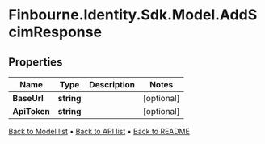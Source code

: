 # Finbourne.Identity.Sdk.Model.AddScimResponse

## Properties

Name | Type | Description | Notes
------------ | ------------- | ------------- | -------------
**BaseUrl** | **string** |  | [optional] 
**ApiToken** | **string** |  | [optional] 

[Back to Model list](../README.md#documentation-for-models) &#8226; [Back to API list](../README.md#documentation-for-api-endpoints) &#8226; [Back to README](../README.md)

